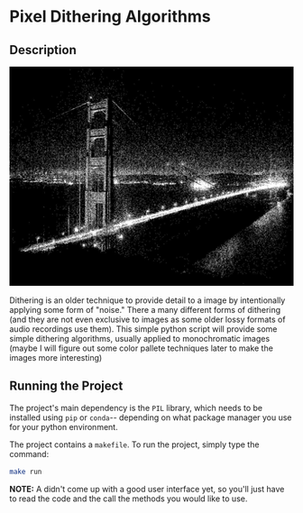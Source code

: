 # Pixel Dithering Algorithms

## Description

![random_noise example](images/output/example2.jpg)

Dithering is an older technique to provide detail to a image by intentionally applying
some form of "noise." There a many different forms of dithering (and they are not even
exclusive to images as some older lossy formats of audio recordings use them). This simple
python script will provide some simple dithering algorithms, usually applied to monochromatic
images (maybe I will figure out some color pallete techniques later to make the images more
interesting)

## Running the Project

The project's main dependency is the `PIL` library, which needs to be installed using `pip` or `conda`--
depending on what package manager you use for your python environment.

The project contains a `makefile`. To run the project, simply type the command:

```sh
make run
```

**NOTE:** A didn't come up with a good user interface yet, so you'll just have to read the code
and the call the methods you would like to use.
